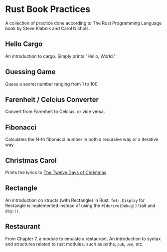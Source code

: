 # Rust Book Practices

A collection of practice done according to The Rust Programming Language book by Steve Klabnik and Carol Nichols.

## Hello Cargo

An introduction to cargo. Simply prints "Hello, World."

## Guessing Game

Guess a secret number ranging from 1 to 100.

## Farenheit / Celcius Converter

Convert from Farenheit to Celcius, or vice versa.

## Fibonacci

Calculates the N-th fibonacci number in both a recursive way or a iterative way.

## Christmas Carol

Prints the lyrics to [The Twelve Days of Christmas](https://genius.com/Christmas-songs-the-twelve-days-of-christmas-lyrics).

## Rectangle

An introduction on structs (with Rectangle) in Rust. `fmt::Display` for Rectangle is implemented instead of using the `#[derive(Debug)]` trait and `dbg!()`.

## Restaurant

From Chapter 7, a module to emulate a restaurant. An introduction to syntax and structures related to rust modules, such as paths, `pub`, `use`, etc.
